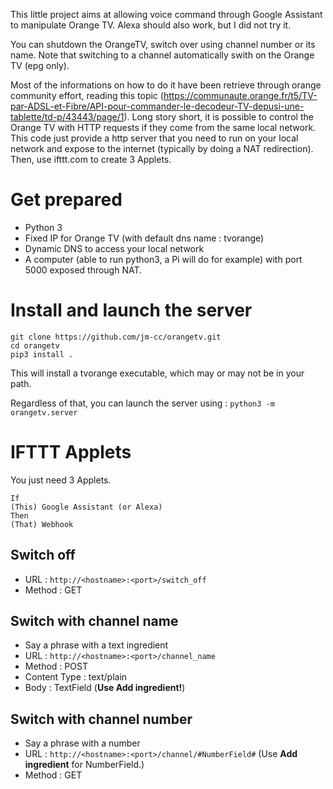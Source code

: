 This little project aims at allowing voice command through Google Assistant to manipulate Orange TV.
Alexa should also work, but I did not try it.

You can shutdown the OrangeTV, switch over using channel number or its name. 
Note that switching to a channel automatically swith on the Orange TV (epg only).

Most of the informations on how to do it have been retrieve through orange community effort, 
reading this topic (https://communaute.orange.fr/t5/TV-par-ADSL-et-Fibre/API-pour-commander-le-decodeur-TV-depusi-une-tablette/td-p/43443/page/1). 
Long story short, it is possible to control the Orange TV with HTTP requests 
if they come from the same local network. This code just provide a http server that you need to run on your 
local network and expose to the internet (typically by doing a NAT redirection). 
Then, use ifttt.com to create 3 Applets.

# Get prepared

- Python 3
- Fixed IP for Orange TV (with default dns name : tvorange)
- Dynamic DNS to access your local network
- A computer (able to run python3, a Pi will do for example) with port 5000 exposed through NAT.

# Install and launch the server

```
git clone https://github.com/jm-cc/orangetv.git
cd orangetv
pip3 install .
```
This will install a tvorange executable, which may or may not be in your path.

Regardless of that, you can launch the server using :
`python3 -m orangetv.server`

# IFTTT Applets

You just need 3 Applets.

```
If 
(This) Google Assistant (or Alexa)
Then 
(That) Webhook
```

## Switch off
- URL : `http://<hostname>:<port>/switch_off`
- Method : GET

## Switch with channel name
- Say a phrase with a text ingredient
- URL :  `http://<hostname>:<port>/channel_name`
- Method : POST
- Content Type : text/plain
- Body : TextField (**Use Add ingredient!**)

## Switch with channel number
- Say a phrase with a number
- URL : `http://<hostname>:<port>/channel/#NumberField#` (Use **Add ingredient** for NumberField.)
- Method : GET





